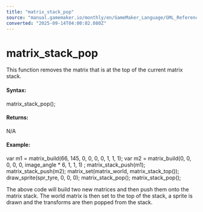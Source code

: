 ```yaml
---
title: "matrix_stack_pop"
source: "manual.gamemaker.io/monthly/en/GameMaker_Language/GML_Reference/Maths_And_Numbers/Matrix_Functions/matrix_stack_pop.htm"
converted: "2025-09-14T04:00:02.080Z"
---
```


# matrix\_stack\_pop

This function removes the matrix that is at the top of the current matrix stack.

#### Syntax:

matrix\_stack\_pop();

#### Returns:

N/A

#### Example:

var m1 = matrix\_build(66, 145, 0, 0, 0, 0, 1, 1, 1);
var m2 = matrix\_build(0, 0, 0, 0, 0, image\_angle \* 6, 1, 1, 1) ;
matrix\_stack\_push(m1);
matrix\_stack\_push(m2);
matrix\_set(matrix\_world, matrix\_stack\_top());
draw\_sprite(spr\_tyre, 0, 0, 0);
matrix\_stack\_pop();
matrix\_stack\_pop();

The above code will build two new matrices and then push them onto the matrix stack. The world matrix is then set to the top of the stack, a sprite is drawn and the transforms are then popped from the stack.